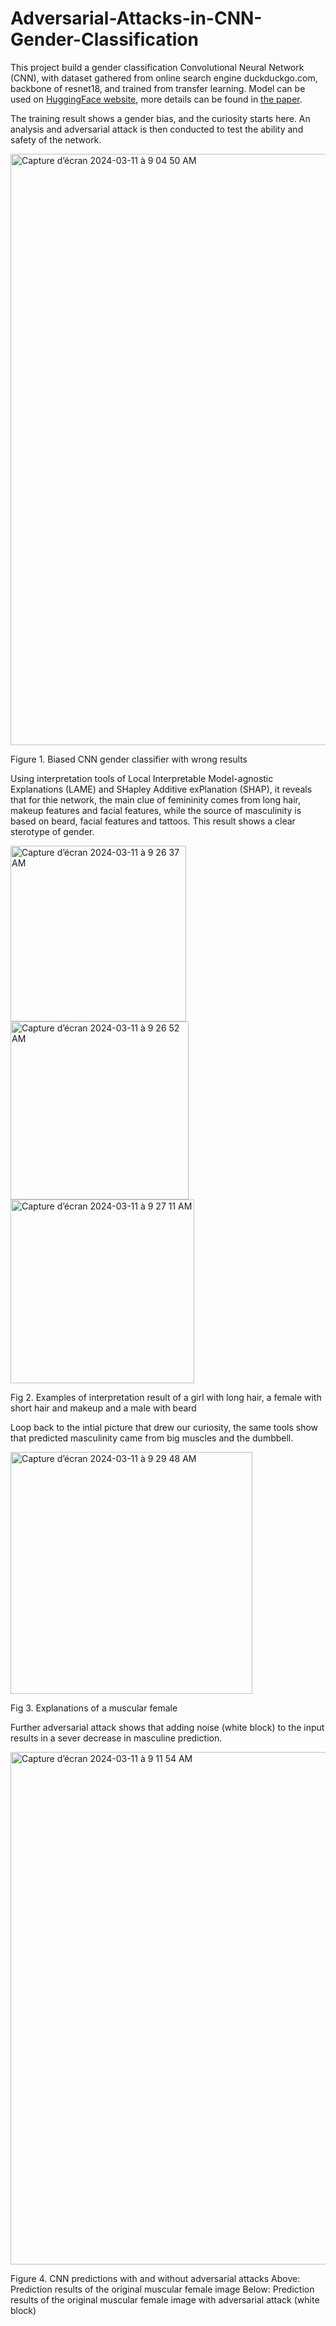 # Adversarial-Attacks-in-CNN-Gender-Classification

This project build a gender classification Convolutional Neural Network (CNN), with dataset gathered from online search engine duckduckgo.com, backbone of resnet18, and trained from transfer learning. Model can be used on [HuggingFace website](https://huggingface.co/spaces/Yuqi/Gender_Classifier), more details can be found in [the paper](https://github.com/Yuqi29/Adversarial-Attacks-in-CNN-Gender-Classification/blob/main/doc/Interpretation%20and%20Adversarial%20Attacks%20in%20CNN%20Gender%20Classification.pdf).

The training result shows a gender bias, and the curiosity starts here. An analysis and adversarial attack is then conducted to test the ability and safety of the network.

<img width="946" alt="Capture d’écran 2024-03-11 à 9 04 50 AM" src="https://github.com/Yuqi29/Adversarial-Attacks-in-CNN-Gender-Classification/assets/92478707/5d055dd2-3a24-45d7-a11a-9b5ccc87c1c6">

Figure 1. Biased CNN gender classifier with wrong results

Using interpretation tools of Local Interpretable Model-agnostic Explanations (LAME) and SHapley Additive exPlanation (SHAP), it reveals that for thie network, the main clue of femininity comes from long hair, makeup features and facial features, while the source of masculinity is based on beard, facial features and tattoos. This result shows a clear sterotype of gender. 

<img width="281" alt="Capture d’écran 2024-03-11 à 9 26 37 AM" src="https://github.com/Yuqi29/Adversarial-Attacks-in-CNN-Gender-Classification/assets/92478707/52b69cfd-9283-4922-8587-c5462b376205">
<img width="285" alt="Capture d’écran 2024-03-11 à 9 26 52 AM" src="https://github.com/Yuqi29/Adversarial-Attacks-in-CNN-Gender-Classification/assets/92478707/02520265-a428-4395-933e-c58786a707de">
<img width="294" alt="Capture d’écran 2024-03-11 à 9 27 11 AM" src="https://github.com/Yuqi29/Adversarial-Attacks-in-CNN-Gender-Classification/assets/92478707/11a1c39c-5297-4594-bc1d-7159aeb5c8f5">

Fig 2. Examples of interpretation result of a girl with long hair, a female with short hair and makeup and a male with beard

Loop back to the intial picture that drew our curiosity, the same tools show that predicted masculinity came from big muscles and the dumbbell.

<img width="387" alt="Capture d’écran 2024-03-11 à 9 29 48 AM" src="https://github.com/Yuqi29/Adversarial-Attacks-in-CNN-Gender-Classification/assets/92478707/8b45174c-524d-4f6c-8e19-5cd599df8efb">

Fig 3. Explanations of a muscular female

Further adversarial attack shows that adding noise (white block) to the input results in a sever decrease in masculine prediction.

<img width="820" alt="Capture d’écran 2024-03-11 à 9 11 54 AM" src="https://github.com/Yuqi29/Adversarial-Attacks-in-CNN-Gender-Classification/assets/92478707/1c934254-f469-44f4-a39b-62636c7d25da">

Figure 4. CNN predictions with and without adversarial attacks Above: Prediction results of the original muscular female image Below: Prediction results of the original muscular female image with adversarial attack (white block)


